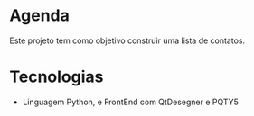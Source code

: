 # Agenda
Este projeto tem como objetivo construir uma lista de contatos.

# Tecnologias 
* Linguagem Python, e FrontEnd com QtDesegner e PQTY5



